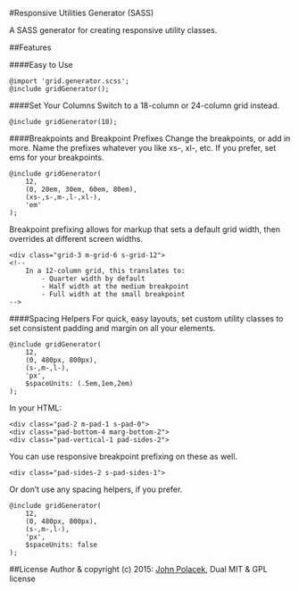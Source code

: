 #Responsive Utilities Generator (SASS)

A SASS generator for creating responsive utility classes.

##Features


####Easy to Use
```
@import 'grid.generator.scss';
@include gridGenerator();
```

####Set Your Columns
Switch to a 18-column or 24-column grid instead.

```
@include gridGenerator(18);
```

####Breakpoints and Breakpoint Prefixes
Change the breakpoints, or add in more. Name the prefixes whatever you like xs-, xl-, etc. If you prefer, set ems for your breakpoints.

```
@include gridGenerator(
    12,
    (0, 20em, 30em, 60em, 80em),
    (xs-,s-,m-,l-,xl-),
    'em'
);
```

Breakpoint prefixing allows for markup that sets a default grid width, then overrides at different screen widths.

```
<div class="grid-3 m-grid-6 s-grid-12">
<!-- 
	In a 12-column grid, this translates to: 
		- Quarter width by default
		- Half width at the medium breakpoint
		- Full width at the small breakpoint
-->
```


####Spacing Helpers
For quick, easy layouts, set custom utility classes to set consistent padding and margin on all your elements.

```
@include gridGenerator(
    12,
    (0, 480px, 800px),
    (s-,m-,l-),
    'px',
    $spaceUnits: (.5em,1em,2em)
);
```
In your HTML:

```
<div class="pad-2 m-pad-1 s-pad-0">
<div class="pad-bottom-4 marg-bottom-2">
<div class="pad-vertical-1 pad-sides-2">
```

You can use responsive breakpoint prefixing on these as well.

```
<div class="pad-sides-2 s-pad-sides-1">
```

Or don’t use any spacing helpers, if you prefer.

```
@include gridGenerator(
    12,
    (0, 480px, 800px),
    (s-,m-,l-),
    'px',
    $spaceUnits: false
);
```



##License
Author & copyright (c) 2015: [John Polacek](http://johnpolacek.com), Dual MIT & GPL license